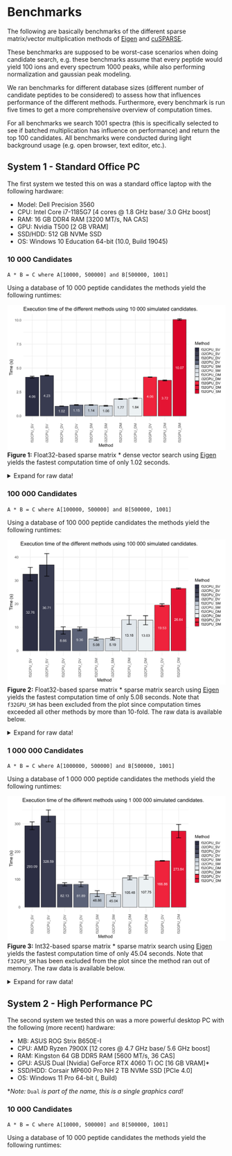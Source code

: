 # Benchmarks

The following are basically benchmarks of the different sparse matrix/vector
multiplication methods of [Eigen](https://eigen.tuxfamily.org/) and
[cuSPARSE](https://docs.nvidia.com/cuda/cusparse/).

These benchmarks are supposed to be worst-case scenarios when doing candidate
search, e.g. these benchmarks assume that every peptide would yield 100 ions and
every spectrum 1000 peaks, while also performing normalization and gaussian peak
modeling.

We ran benchmarks for different database sizes (different number of candidate
peptides to be considered) to assess how that influences performance of the
different methods. Furthermore, every benchmark is run five times to get a more
comprehensive overview of computation times.

For all benchmarks we search 1001 spectra (this is specifically selected to see
if batched multiplication has influence on performance) and return the top 100
candidates. All benchmarks were conducted during light background usage (e.g.
open browser, text editor, etc.).

## System 1 - Standard Office PC

The first system we tested this on was a standard office laptop with the
following hardware:
- Model: Dell Precision 3560
- CPU: Intel Core i7-1185G7 [4 cores @ 1.8 GHz base/ 3.0 GHz boost]
- RAM: 16 GB DDR4 RAM [3200 MT/s, NA CAS]
- GPU: Nvidia T500 [2 GB VRAM]
- SSD/HDD: 512 GB NVMe SSD
- OS: Windows 10 Education 64-bit (10.0, Build 19045)

### 10 000 Candidates

`A * B = C where A[10000, 500000] and B[500000, 1001]`

Using a database of 10 000 peptide candidates the methods yield the following
runtimes:

![benchmark_pc_10000](Benchmarks/benchmark_pc_10000.svg)
**Figure 1:** Float32-based sparse matrix * dense vector search using
[Eigen](https://eigen.tuxfamily.org/) yields the fastest computation time of
only 1.02 seconds.

<details><summary>Expand for raw data!</summary>

| Method    |   Candidates |   Run 1 |     Run 2 |    Run 3 |    Run 4 |    Run 5 |      Min |      Max |     Mean |        SD |   Rank |    Y |   N |
|:----------|-------------:|--------:|----------:|---------:|---------:|---------:|---------:|---------:|---------:|----------:|-------:|-----:|----:|
| f32CPU_SV |        10000 | 3.96232 |  3.99317  |  4.16333 |  4.12433 |  4.03925 | 3.96232  |  4.16333 |  4.05648 | 0.0854273 |      8 | 1001 | 100 |
| i32CPU_SV |        10000 | 4.20677 |  4.21627  |  4.18454 |  4.21334 |  4.30658 | 4.18454  |  4.30658 |  4.2255  | 0.0469989 |      9 | 1001 | 100 |
| f32CPU_DV |        10000 | 1.02714 |  0.999038 |  1.04962 |  1.01544 |  1.03139 | 0.999038 |  1.04962 |  1.02453 | 0.0188148 |      1 | 1001 | 100 |
| i32CPU_DV |        10000 | 1.088   |  1.17937  |  1.17109 |  1.1531  |  1.18244 | 1.088    |  1.18244 |  1.1548  | 0.0390465 |      4 | 1001 | 100 |
| f32CPU_SM |        10000 | 1.16123 |  1.14092  |  1.08636 |  1.17035 |  1.1552  | 1.08636  |  1.17035 |  1.14281 | 0.0333204 |      3 | 1001 | 100 |
| i32CPU_SM |        10000 | 1.01817 |  1.06418  |  1.01925 |  1.07144 |  1.13448 | 1.01817  |  1.13448 |  1.0615  | 0.0476856 |      2 | 1001 | 100 |
| f32CPU_DM |        10000 | 1.8242  |  1.77216  |  1.74569 |  1.715   |  1.77249 | 1.715    |  1.8242  |  1.76591 | 0.040254  |      5 | 1001 | 100 |
| i32CPU_DM |        10000 | 1.91169 |  1.86213  |  1.79263 |  1.82148 |  1.81984 | 1.79263  |  1.91169 |  1.84156 | 0.0463954 |      6 | 1001 | 100 |
| f32GPU_DV |        10000 | 4.03647 |  4.09389  |  4.05512 |  4.07632 |  4.05695 | 4.03647  |  4.09389 |  4.06375 | 0.0219723 |      9 | 1001 | 100 |
| f32GPU_DM |        10000 | 3.62518 |  3.74288  |  3.75778 |  3.71924 |  3.73217 | 3.62518  |  3.75778 |  3.71545 | 0.0524091 |      7 | 1001 | 100 |
| f32GPU_SM |        10000 | 9.95502 | 10.0398   | 10.1103  | 10.1644  | 10.0673  | 9.95502  | 10.1644  | 10.0674  | 0.0784879 |     11 | 1001 | 100 |

</details>

### 100 000 Candidates

`A * B = C where A[100000, 500000] and B[500000, 1001]`

Using a database of 100 000 peptide candidates the methods yield the following
runtimes:

![benchmark_pc_100000](Benchmarks/benchmark_pc_100000.svg)
**Figure 2:** Float32-based sparse matrix * sparse matrix search using
[Eigen](https://eigen.tuxfamily.org/) yields the fastest computation time of
only 5.08 seconds. Note that `f32GPU_SM` has been excluded from the plot since
computation times exceeded all other methods by more than 10-fold. The raw data
is available below.

<details><summary>Expand for raw data!</summary>

| Method    |   Candidates |     Run 1 |     Run 2 |     Run 3 |     Run 4 |     Run 5 |       Min |       Max |      Mean |        SD |   Rank |    Y |   N |
|:----------|-------------:|----------:|----------:|----------:|----------:|----------:|----------:|----------:|----------:|----------:|-------:|-----:|----:|
| f32CPU_SV |       100000 |  35.304   |  34.8771  |  31.7219  |  33.6381  |  28.2473  |  28.2473  |  35.304   |  32.7577  |  2.87956  |      9 | 1001 | 100 |
| i32CPU_SV |       100000 |  41.3168  |  42.1746  |  35.1852  |  33.7421  |  31.1516  |  31.1516  |  42.1746  |  36.7141  |  4.82477  |     10 | 1001 | 100 |
| f32CPU_DV |       100000 |   9.8869  |   9.8668  |   9.57659 |   7.34046 |   6.65369 |   6.65369 |   9.8869  |   8.66489 |  1.54662  |      3 | 1001 | 100 |
| i32CPU_DV |       100000 |   9.78072 |   9.80233 |   9.30471 |   7.98685 |   9.94904 |   7.98685 |   9.94904 |   9.36473 |  0.807484 |      4 | 1001 | 100 |
| f32CPU_SM |       100000 |   5.92302 |   5.56398 |   4.88576 |   4.40602 |   4.63187 |   4.40602 |   5.92302 |   5.08213 |  0.639863 |      1 | 1001 | 100 |
| i32CPU_SM |       100000 |   5.36173 |   5.56918 |   5.83226 |   4.43903 |   4.73719 |   4.43903 |   5.83226 |   5.18788 |  0.581964 |      2 | 1001 | 100 |
| f32CPU_DM |       100000 |  13.9166  |  14.7445  |  14.933   |  11.0524  |  11.2453  |  11.0524  |  14.933   |  13.1783  |  1.89294  |      6 | 1001 | 100 |
| i32CPU_DM |       100000 |  14.0893  |  14.2498  |  14.913   |  11.2577  |  10.6276  |  10.6276  |  14.913   |  13.0275  |  1.9409   |      5 | 1001 | 100 |
| f32GPU_DV |       100000 |  19.6112  |  20.1476  |  19.9083  |  19.1877  |  18.8013  |  18.8013  |  20.1476  |  19.5312  |  0.542965 |      7 | 1001 | 100 |
| f32GPU_DM |       100000 |  26.7439  |  26.9163  |  26.7714  |  26.4168  |  26.3571  |  26.3571  |  26.9163  |  26.6411  |  0.241999 |      8 | 1001 | 100 |
| f32GPU_SM |       100000 | 880.093   | 919.047   | 807.312   | 792.249   | 774.371   | 774.371   | 919.047   | 834.615   | 61.9812   |     11 | 1001 | 100 |

</details>

### 1 000 000 Candidates

`A * B = C where A[1000000, 500000] and B[500000, 1001]`

Using a database of 1 000 000 peptide candidates the methods yield the following
runtimes:

![benchmark_pc_1000000](Benchmarks/benchmark_pc_1000000.svg)
**Figure 3:** Int32-based sparse matrix * sparse matrix search using
[Eigen](https://eigen.tuxfamily.org/) yields the fastest computation time of
only 45.04 seconds. Note that `f32GPU_SM` has been excluded from the plot since
the method ran out of memory. The raw data is available below.

<details><summary>Expand for raw data!</summary>

| Method    |   Candidates |    Run 1 |    Run 2 |    Run 3 |    Run 4 |    Run 5 |      Min |      Max |     Mean |       SD |   Rank |    Y |   N |
|:----------|-------------:|---------:|---------:|---------:|---------:|---------:|---------:|---------:|---------:|---------:|-------:|-----:|----:|
| f32CPU_SV |      1000000 | 292.024  | 305.725  | 275.855  | 283.298  | 308.572  | 275.855  | 308.572  | 293.095  | 14.0837  |      9 | 1001 | 100 |
| i32CPU_SV |      1000000 | 337.896  | 330.922  | 293.953  | 328.767  | 351.387  | 293.953  | 351.387  | 328.585  | 21.2805  |     10 | 1001 | 100 |
| f32CPU_DV |      1000000 |  87.1387 |  78.9427 |  73.9562 |  82.5062 |  88.0868 |  73.9562 |  88.0868 |  82.1261 |  5.8669  |      4 | 1001 | 100 |
| i32CPU_DV |      1000000 |  88.2644 |  76.9449 |  70.4682 |  81.2829 |  92.4659 |  70.4682 |  92.4659 |  81.8853 |  8.77158 |      3 | 1001 | 100 |
| f32CPU_SM |      1000000 |  59.1796 |  42.2678 |  38.3327 |  43.238  |  61.2774 |  38.3327 |  61.2774 |  48.8591 | 10.5662  |      2 | 1001 | 100 |
| i32CPU_SM |      1000000 |  41.7158 |  45.5913 |  38.0705 |  43.2118 |  56.596  |  38.0705 |  56.596  |  45.0371 |  7.0145  |      1 | 1001 | 100 |
| f32CPU_DM |      1000000 | 105.11   | 106.617  |  95.4387 | 105.418  | 114.833  |  95.4387 | 114.833  | 105.483  |  6.88718 |      5 | 1001 | 100 |
| i32CPU_DM |      1000000 | 113.402  | 105.918  |  96.2186 | 109.205  | 113.995  |  96.2186 | 113.995  | 107.748  |  7.23534 |      6 | 1001 | 100 |
| f32GPU_DV |      1000000 | 166.4    | 165.727  | 165.672  | 167.374  | 169.121  | 165.672  | 169.121  | 166.859  |  1.4387  |      7 | 1001 | 100 |
| f32GPU_DM |      1000000 | 301.266  | 299.136  | 254.768  | 257.244  | 256.796  | 254.768  | 301.266  | 273.842  | 24.0922  |      8 | 1001 | 100 |

</details>

## System 2 - High Performance PC

The second system we tested this on was a more powerful desktop PC with the
following (more recent) hardware:
- MB: ASUS ROG Strix B650E-I
- CPU: AMD Ryzen 7900X [12 cores @ 4.7 GHz base/ 5.6 GHz boost]
- RAM: Kingston 64 GB DDR5 RAM [5600 MT/s, 36 CAS]
- GPU: ASUS Dual [Nvidia] GeForce RTX 4060 Ti OC [16 GB VRAM]*
- SSD/HDD: Corsair MP600 Pro NH 2 TB NVMe SSD [PCIe 4.0]
- OS: Windows 11 Pro 64-bit (, Build)

*_Note:_ `Dual` _is part of the name, this is a single graphics card!_

### 10 000 Candidates

`A * B = C where A[10000, 500000] and B[500000, 1001]`

Using a database of 10 000 peptide candidates the methods yield the following
runtimes:

